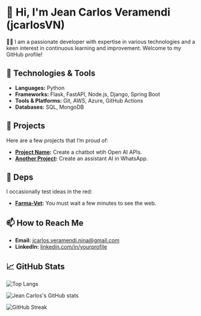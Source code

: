 # 👋 Hi, I'm Jean Carlos Veramendi (jcarlosVN)

👨‍💻 I am a passionate developer with expertise in various technologies and a keen interest in continuous learning and improvement. Welcome to my GitHub profile!

## 🔧 Technologies & Tools
- **Languages:** Python
- **Frameworks:** Flask, FastAPI, Node.js, Django, Spring Boot
- **Tools & Platforms:** Git, AWS, Azure, GitHub Actions
- **Databases:** SQL, MongoDB

## 🚀 Projects
Here are a few projects that I’m proud of:
- **[Project Name](https://github.com/jcarlosVN/chatbot):** Create a chatbot wtih Open AI APIs.
- **[Another Project](https://github.com/jcarlosVN/assistant_wapp):** Create an assistant AI in WhatsApp.

## 📝 Deps
I occasionally test ideas in the red:
- **[Farma-Vet]([https://medium.com/@yourusername](https://chatbot-web-jraa.onrender.com/)):** You must wait a few minutes to see the web.

## 📫 How to Reach Me
- **Email:** [jcarlos.veramendi.nina@gmail.com](mailto:jcarlos.veramendi.nina@gmail.com)
- **LinkedIn:** [linkedin.com/in/yourprofile](https://www.linkedin.com/in/jcveramendi)

## 📈 GitHub Stats
![Top Langs](https://github-readme-stats.vercel.app/api/top-langs/?username=jcarlosVN&layout=compact&theme=radical)

![Jean Carlos's GitHub stats](https://github-readme-stats.vercel.app/api?username=jcarlosVN&show_icons=true&theme=radical)

![GitHub Streak](https://github-readme-streak-stats.herokuapp.com/?user=jcarlosVN&theme=radical)

